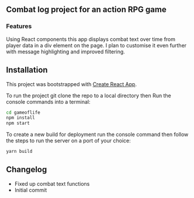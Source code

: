 ## Combat log project for an action RPG game

### Features
Using React components this app displays combat text over time from player data in a  div element on the page.
I plan to customise it even further with message highlighting and improved filtering. 

## Installation
This project was bootstrapped with [Create React App](https://github.com/facebookincubator/create-react-app).

To run the project git clone the repo to a local directory then Run the console commands into a terminal:
```bash
cd gameoflife
npm install
npm start
```
To create a new build for deployment run the console command then follow the steps to run the server on a port of your choice:
```bash
yarn build
```

## Changelog
- Fixed up combat text functions
- Initial commit